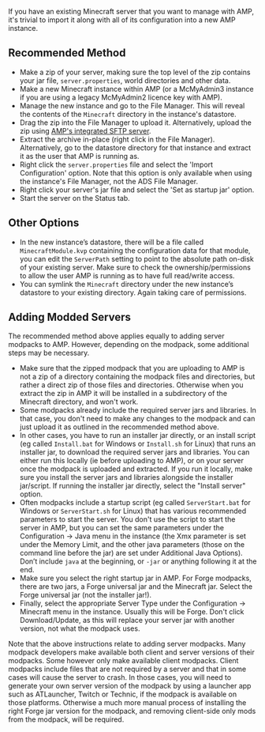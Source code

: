 If you have an existing Minecraft server that you want to manage with AMP, it's trivial to import it along with all of its configuration into a new AMP instance.

## Recommended Method

 * Make a zip of your server, making sure the top level of the zip contains your jar file, `server.properties`, world directories and other data.
 * Make a new Minecraft instance within AMP (or a McMyAdmin3 instance if you are using a legacy McMyAdmin2 licence key with AMP).
 * Manage the new instance and go to the File Manager. This will reveal the contents of the `Minecraft` directory in the instance's datastore.
 * Drag the zip into the File Manager to upload it. Alternatively, upload the zip using [AMP's integrated SFTP server](https://github.com/CubeCoders/AMP/wiki/Configuring-SFTP-in-AMP).
 * Extract the archive in-place (right click in the File Manager). Alternatively, go to the datastore directory for that instance and extract it as the user that AMP is running as.
 * Right click the `server.properties` file and select the 'Import Configuration' option. Note that this option is only available when using the instance's File Manager, not the ADS File Manager.
 * Right click your server's jar file and select the 'Set as startup jar' option.
 * Start the server on the Status tab.

## Other Options

 * In the new instance’s datastore, there will be a file called `MinecraftModule.kvp` containing the configuration data for that module, you can edit the `ServerPath` setting to point to the absolute path on-disk of your existing server. Make sure to check the ownership/permissions to allow the user AMP is running as to have full read/write access.
 * You can symlink the `Minecraft` directory under the new instance’s datastore to your existing directory. Again taking care of permissions.

## Adding Modded Servers

The recommended method above applies equally to adding server modpacks to AMP. However, depending on the modpack, some additional steps may be necessary.
* Make sure that the zipped modpack that you are uploading to AMP is not a zip of a directory containing the modpack files and directories, but rather a direct zip of those files and directories. Otherwise when you extract the zip in AMP it will be installed in a subdirectory of the Minecraft directory, and won't work.
* Some modpacks already include the required server jars and libraries. In that case, you don't need to make any changes to the modpack and can just upload it as outlined in the recommended method above.
* In other cases, you have to run an installer jar directly, or an install script (eg called `Install.bat` for Windows or `Install.sh` for Linux) that runs an installer jar, to download the required server jars and libraries. You can either run this locally (ie before uploading to AMP), or on your server once the modpack is uploaded and extracted. If you run it locally, make sure you install the server jars and libraries alongside the installer jar/script. If running the installer jar directly, select the "Install server" option.
* Often modpacks include a startup script (eg called `ServerStart.bat` for Windows or `ServerStart.sh` for Linux) that has various recommended parameters to start the server. You don't use the script to start the server in AMP, but you can set the same parameters under the Configuration -> Java menu in the instance (the Xmx parameter is set under the Memory Limit, and the other java parameters (those on the command line before the jar) are set under Additional Java Options). Don’t include `java` at the beginning, or `-jar` or anything following it at the end.
* Make sure you select the right startup jar in AMP. For Forge modpacks, there are two jars, a Forge universal jar and the Minecraft jar. Select the Forge universal jar (not the installer jar!).
* Finally, select the appropriate Server Type under the Configuration -> Minecraft menu in the instance. Usually this will be Forge. Don't click Download/Update, as this will replace your server jar with another version, not what the modpack uses.

Note that the above instructions relate to adding server modpacks. Many modpack developers make available both client and server versions of their modpacks. Some however only make available client modpacks. Client modpacks include files that are not required by a server and that in some cases will cause the server to crash. In those cases, you will need to generate your own server version of the modpack by using a launcher app such as ATLauncher, Twitch or Technic, if the modpack is available on those platforms. Otherwise a much more manual process of installing the right Forge jar version for the modpack, and removing client-side only mods from the modpack, will be required.